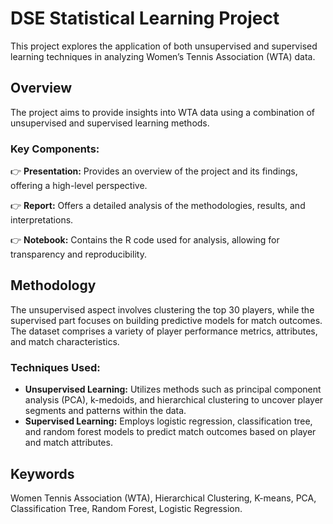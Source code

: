 # DSE Statistical Learning Project

This project explores the application of both unsupervised and supervised learning techniques in analyzing Women’s Tennis Association (WTA) data.

## Overview

The project aims to provide insights into WTA data using a combination of unsupervised and supervised learning methods. 

### Key Components:

👉 **Presentation:** Provides an overview of the project and its findings, offering a high-level perspective.

👉 **Report:** Offers a detailed analysis of the methodologies, results, and interpretations.

👉 **Notebook:** Contains the R code used for analysis, allowing for transparency and reproducibility.

## Methodology

The unsupervised aspect involves clustering the top 30 players, while the supervised part focuses on building predictive models for match outcomes. The dataset comprises a variety of player performance metrics, attributes, and match characteristics. 

### Techniques Used:

- **Unsupervised Learning:** Utilizes methods such as principal component analysis (PCA), k-medoids, and hierarchical clustering to uncover player segments and patterns within the data.
- **Supervised Learning:** Employs logistic regression, classification tree, and random forest models to predict match outcomes based on player and match attributes.

## Keywords

Women Tennis Association (WTA), Hierarchical Clustering, K-means, PCA, Classification Tree, Random Forest, Logistic Regression.
